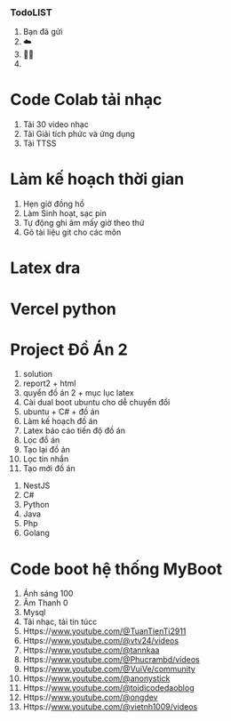 ### TodoLIST

1. Bạn đã gửi
1. ☁️
1. 🏳️‍🌈
1.

# Code Colab tải nhạc

1. Tải 30 video nhạc
1. Tải Giải tích phức và ứng dụng
1. Tải TTSS

# Làm kế hoạch thời gian

1. Hẹn giờ đồng hồ
1. Làm Sinh hoạt, sạc pin
1. Tự động ghi âm mấy giờ theo thứ
1. Gõ tài liệu git cho các môn

# Latex dra

# Vercel python

# Project Đồ Án 2

1. solution
1. report2 + html
1. quyển đồ án 2 + mục lục latex
1. Cài dual boot ubuntu cho dễ chuyển đổi
1. ubuntu + C# + đồ án
1. Làm kế hoạch đồ án
1. Latex báo cáo tiến độ đồ án
1. Lọc đồ án
1. Tạo lại đồ án
1. Lọc tin nhắn
1. Tạo mới đồ án
<!-- React -->
1. NestJS
1. C#
1. Python
1. Java
1. Php
1. Golang
<!-- 20:25 -->

# Code boot hệ thống MyBoot

1. Ánh sáng 100
1. Âm Thanh 0
1. Mysql
1. Tải nhạc, tải tin túcc
1. Https://www.youtube.com/@TuanTienTi2911
1. Https://www.youtube.com/@vtv24/videos
1. Https://www.youtube.com/@tannkaa
1. Https://www.youtube.com/@Phucrambd/videos
1. Https://www.youtube.com/@VuiVe/community
1. Https://www.youtube.com/@anonystick
1. Https://www.youtube.com/@toidicodedaoblog
1. Https://www.youtube.com/@ongdev
1. Https://www.youtube.com/@vietnh1009/videos
